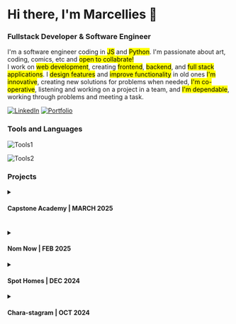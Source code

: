 # Hi there, I'm Marcellies 👋  
### Fullstack Developer & Software Engineer  

I'm a software engineer coding in <mark>JS</mark> and <mark>Python</mark>. I'm passionate about art, coding, comics, etc and <mark>open to collabrate!</mark>  
I work on <mark>web development</mark>, creating <mark>frontend</mark>, <mark>backend</mark>, and <mark>full stack applications</mark>. I <mark>design features</mark> and <mark>improve functionality</mark> in old ones <mark>I'm innovative</mark>, creating new solutions for problems when needed, <mark>I'm co-operative</mark>, listening and working on a project in a team, and <mark>I'm dependable</mark>, working through problems and meeting a task.

[![LinkedIn](https://img.shields.io/badge/LinkedIn-blue?style=for-the-badge)](https://www.linkedin.com/in/marcellies/)
[![Portfolio](https://img.shields.io/badge/Portfolio_Site-blue?style=for-the-badge)](https://mcode4.github.io/)

### Tools and Languages

<!-- 
JS
HTML
CSS
ExpressJS
SQLite3
SequelizeJS
-->
![Tools1](https://skillicons.dev/icons?i=js,html,css,nodejs,express,sqlite,sequelize)
<!-- 
React
Redux
Python
Flask
PostgresQL
Flask-SQLAlchemy
-->
![Tools2](https://skillicons.dev/icons?i=react,redux,python,flask,postgres,aws,docker)

### Projects



<details>
  <summary>
    <h4>Capstone Academy | MARCH 2025</h4>
  </summary>

  ![saves-for1](https://github.com/user-attachments/assets/87067dfa-a2aa-487a-9a93-c8baaadabd3d)

  Content Platform  
  https://github.com/Mcode4/Capstone-Academy
</details>


#### 
<details>
  <summary>
    <h4>Nom Now | FEB 2025</h4>
  </summary>

  ![saves-for2](https://github.com/user-attachments/assets/7e63f88a-caa8-41a9-9487-daf672ae274b)

  Food Delivery Site  
  https://github.com/Mcode4/NomNow
</details>


<details>
  <summary>
    <h4>Spot Homes | DEC 2024</h4>
  </summary>

  ![saves-for3](https://github.com/user-attachments/assets/4603438e-c70f-4c72-95ab-7496fc1ccd80)

  Home Rental Website  
  https://github.com/Mcode4/Spot-Homes-FullStack
</details>


<details>
  <summary>
    <h4>Chara-stagram | OCT 2024</h4>
  </summary>

  ![saves-for4](https://github.com/user-attachments/assets/9b84e1be-ba99-48a6-9f3d-ee3d5f3248a1)

  Social Media Platform  
  https://github.com/Mcode4/Chara-stagram
</details>

<!--
**Mcode4/Mcode4** is a ✨ _special_ ✨ repository because its `README.md` (this file) appears on your GitHub profile.

Here are some ideas to get you started:

- 🔭 I’m currently working on ...
- 🌱 I’m currently learning ...
- 👯 I’m looking to collaborate on ...
- 🤔 I’m looking for help with ...
- 💬 Ask me about ...
- 📫 How to reach me: ...
- 😄 Pronouns: ...
- ⚡ Fun fact: ...
-->
